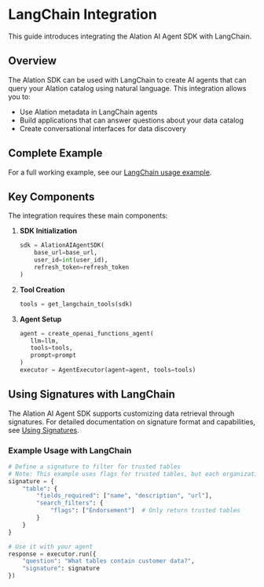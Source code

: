 # LangChain Integration

This guide introduces integrating the Alation AI Agent SDK with LangChain.

## Overview

The Alation SDK can be used with LangChain to create AI agents that can query your Alation catalog using natural language. This integration allows you to:

- Use Alation metadata in LangChain agents
- Build applications that can answer questions about your data catalog
- Create conversational interfaces for data discovery

## Complete Example

For a full working example, see our [LangChain usage example](../../python/dist-langchain/examples/basic_usage/usage.py).

## Key Components

The integration requires these main components:

1. **SDK Initialization**
   ```python
   sdk = AlationAIAgentSDK(
       base_url=base_url,
       user_id=int(user_id),
       refresh_token=refresh_token
   )
   ```

2. **Tool Creation**
   ```python
   tools = get_langchain_tools(sdk)
   ```

3. **Agent Setup**
   ```python
   agent = create_openai_functions_agent(
      llm=llm,
      tools=tools,
      prompt=prompt
   )
   executor = AgentExecutor(agent=agent, tools=tools)
   ```
   
## Using Signatures with LangChain

The Alation AI Agent SDK supports customizing data retrieval through signatures. For detailed documentation on signature format and capabilities, see [Using Signatures](../signature.md).

### Example Usage with LangChain

```python
# Define a signature to filter for trusted tables
# Note: This example uses flags for trusted tables, but each organization may identify them differently.
signature = {
    "table": {
        "fields_required": ["name", "description", "url"],
        "search_filters": {
            "flags": ["Endorsement"]  # Only return trusted tables
        }
    }
}

# Use it with your agent
response = executor.run({
    "question": "What tables contain customer data?",
    "signature": signature
})
```
